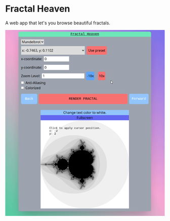 # Fractal Heaven
A web app that let's you browse beautiful fractals.

<img src="./images/demo.gif" />

